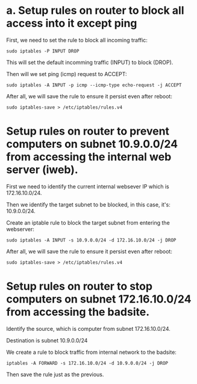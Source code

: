 # a. Setup rules on router to block all access into it except ping

First, we need to set the rule to block all incoming traffic:

```
sudo iptables -P INPUT DROP
```

This will set the default incomming traffic (INPUT) to block (DROP).

Then will we set ping (icmp) request to ACCEPT:

```
sudo iptables -A INPUT -p icmp --icmp-type echo-request -j ACCEPT
```

After all, we will save the rule to ensure it persist even after reboot:

```
sudo iptables-save > /etc/iptables/rules.v4
```

# Setup rules on router to prevent computers on subnet 10.9.0.0/24 from accessing the internal web server (iweb).

First we need to identify the current internal websever IP which is 172.16.10.0/24.

Then we identify the target subnet to be blocked, in this case, it's: 10.9.0.0/24.

Create an iptable rule to block the target subnet from entering the webserver:

```
sudo iptables -A INPUT -s 10.9.0.0/24 -d 172.16.10.0/24 -j DROP
```

After all, we will save the rule to ensure it persist even after reboot:

```
sudo iptables-save > /etc/iptables/rules.v4
```

# Setup rules on router to stop computers on subnet 172.16.10.0/24 from accessing the badsite.

Identify the source, which is computer from subnet 172.16.10.0/24.

Destination is subnet 10.9.0.0/24

We create a rule to block traffic from internal network to the badsite:

```
iptables -A FORWARD -s 172.16.10.0/24 -d 10.9.0.0/24 -j DROP
```

Then save the rule just as the previous.
